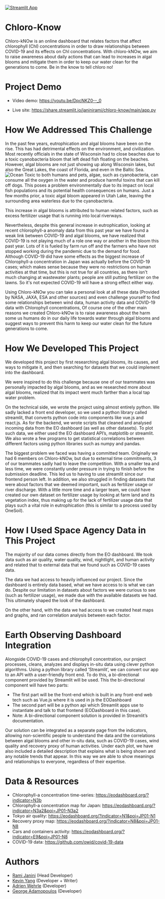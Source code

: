 [![Streamlit App](https://static.streamlit.io/badges/streamlit_badge_black_white.svg)](https://share.streamlit.io/janinirami/chloro-know/main/app.py)

# Chloro-Know
Chloro-kNOw is an online dashboard that relates factors that affect chlorophyll (Chl) concentrations in order to draw relationships between COVID-19 and its effects on Chl concentrations. With chloro-kNOw, we aim to raise awareness about daily actions that can lead to increases in algal blooms and mitigate them in order to keep our water clean for the generations to come. Be in the know to tell chloro no! 

# Project Demo
* Video demo: https://youtu.be/DpcNKZ0--_0

* Live site: https://share.streamlit.io/janinirami/chloro-know/main/app.py

# How We Addressed This Challenge

In the past few years, eutrophication and algal blooms have been on the rise. This has had detrimental effects on the environment, and civilization. Most recently officials in the state of Wisconsin had to close beaches due to a toxic cyanobacteria bloom that left dead fish floating on the beaches. However, algal blooms are not just showing up along Wisconsin lakes, but also the Great Lakes, the coast of Florida, and even in the Baltic Sea. 
![Ocean](https://eohack-assets.eodashboardhackathon.org/media/images/59076d09-f8da-4d0e-8854-025a394b9b0e.max-1000x1000.jpg)
	Toxic to both humans and pets, algae, such as cyanobacteria, can consume all the oxygen in the water and produce harmful toxins that can kill off dogs. This poses a problem environmentally due to its impact on local fish populations and its potential health consequences on humans. Just a few months prior, a toxic algal bloom appeared in Utah Lake, leaving the surrounding area waterless due to the cyanobacteria. 

This increase in algal blooms is attributed to human related factors, such as excess fertilizer usage that is running into local riverways.

Nevertheless, despite this general increase in eutrophication, looking at recent chlorophyll-a anomaly data from this past year we have found a weak link between COVID-19 and algal blooms, we have realized that COVID-19 is not playing much of a role one way or another in the bloom this past year. Lots of it is fueled by farm run off and the farmers who have not stopped working during the pandemic due to the demand for food. Although COVID-19 did have some effects as the biggest increase of Chlorophyll-a concentration in Japan was actually before the COVID-19 cases; which makes sense because they were no restrictions on human activities at that time, but this is not true for all countries, as there isn't much changing at wastewater plants; people are still putting fertilizer on the lawns. So it's not expected COVID-19 will have a strong effect either way.

Using Chloro-kNOw you can take a personal look at all these data (Provided by NASA, JAXA, ESA and other sources) and even challenge yourself to find some relationships between wind data, human activity data and COVID-19 data with Chlorophyll concentrations, Of course one of the other main reasons we created Chloro-kNOw is to raise awareness about the harm some us humans do in our daily life towards water through algal blooms and suggest ways to prevent this harm to keep our water clean for the future generations to come.

# How We Developed This Project

We developed this project by first researching algal blooms, its causes, and ways to mitigate it, and then searching for datasets that we could implement into the dashboard. 

We were inspired to do this challenge because one of our teammates was personally impacted by algal blooms, and as we researched more about algal blooms, realized that its impact went much farther than a local tap water problem.

On the technical side, we wrote the project using almost entirely python. We sadly lacked a front end developer, so we used a python library called streamlit, that converts python code into components like vue.js and react.js. As for the backend, we wrote scripts that cleaned and analysed incoming data from the EO dashboard (as well as other datasets). To plot such data, we either used the EO dashboard API’s, matplotlib or streamlit. We also wrote a few programs to get statistical correlations between different factors using python libraries such as numpy and pandas. 

The biggest problem we faced was having a committed team. Originally we had 6 members on Chloro-kNOw, but due to external time commitments, 3 of our teammates sadly had to leave the competition. With a smaller tea and less time, we were constantly under pressure in trying to finish before the submission deadline. This led us to having to use streamlit since our frontend person left. In addition, we also struggled in finding datasets that were about factors that we deemed important, such as fertilizer usage or river discharge. With a little more time and a larger team, we could have created our own dataset on fertilizer usage by looking at farm land and its vegetation index, thus making up for the lack of fertilizer usage data that plays such a vital role in eutrophication (this is similar to a process used by OneSoil). 

# How I Used Space Agency Data in This Project

The majority of our data comes directly from the EO dashboard. We took data such as air quality, water quality, wind, nightlight, and human activity and related that to external data that we found such as COVID-19 cases data. 

The data we had access to heavily influenced our project. Since the dashboard is entirely data based, what we have access to is what we can do. Despite our limitation in datasets about factors we were curious to see (such as fertilizer usage), we made due with the available datasets we had. This ultimately shaped the look of the dashboard. 

On the other hand, with the data we had access to we created heat maps and graphs, and ran correlation analysis between each factor. 

# Earth Observing Dashboard Integration

Alongside COVID-19 cases and chlorophyll concentration, our project processes, cleans, analyzes and displays in-situ data using clever python algorithms. Using a python library called ‘Streamlit’, we can convert our app to an API with a user-friendly front end. To do this, a bi-directional component provided by Streamlit will be used. This the bi-directional component will have two parts:

* The first part will be the front-end which is built in any front-end web tech such as Vue.js where it is used in js the EODashboard
* The second part will be a python api which Streamlit apps use to instantiate and talk to that frontend (EODashboard in this case).
* Note: A bi-directional component solution is provided in Streamlit’s documentation.

Our solution can be integrated as a separate page from the indicators, allowing non-scientific people to understand the data and the correlations between algal blooms and other in-situ data, such as COVID-19 cases, wind quality and recovery proxy of human activities. Under each plot, we have also included a detailed description that explains what is being shown and any notable trends that appear. In this way we are able to show meanings and relationships to everyone, regardless of their expertise. 

# Data & Resources
 * Chlorophyll-a concentration time-series: https://eodashboard.org/?indicator=N3b
 *  Chlorophyll-a concentration map for Japan: https://eodashboard.org/?indicator=N3a2&poi=JP01-N3a2
 * Tokyo air quality: https://eodashboard.org/?indicator=N1&poi=JP01-N1
 *  Recovery proxy map: https://eodashboard.org/?indicator=N8&poi=JP01-N8
 *  Cars and containers activity: https://eodashboard.org/?indicator=E9&poi=JP01-N8
 *  COVID-19 data: https://github.com/owid/covid-19-data
 
 
 # Authors
 * [Rami Janini](https://github.com/JaniniRami) (Head Developer)
 * [Kevin Yang](https://github.com/bykevinyang) (Developer + Writer)
 * [Adrien Wehrle](https://github.com/AdrienWehrle) (Developer)
 * [George Adamopoulos](https://github.com/george-adams1) (Developer)
